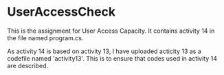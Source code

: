 # UserAccessCheck

This is the assignment for User Access Capacity. It contains activity 14 in the file named program.cs. 

As activity 14 is based on activity 13, I have uploaded acticity 13 as a codefile named 'activity13'. This is to ensure that codes used in activity 14 are described.

